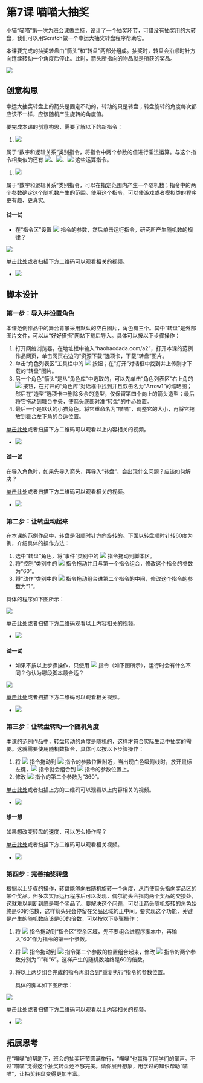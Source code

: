 # 第7课 喵喵大抽奖

小猫“喵喵”第一次为班会课做主持，设计了一个抽奖环节，可惜没有抽奖用的大转盘，我们可以用Scratch做一个幸运大抽奖转盘程序帮助它。

本课要完成的抽奖转盘由“箭头”和“转盘”两部分组成。抽奖时，转盘会沿顺时针方向连续转动一个角度后停止。此时，箭头所指向的物品就是所获的奖品。

![](https://github.com/Haohaodada-official/docs/tree/8a7bce8f9269f3537909f64d03ad2a1ddd80af30/.gitbook/assets/scratch7-0.png)

## 创意构思

幸运大抽奖转盘上的箭头是固定不动的，转动的只是转盘；转盘旋转的角度每次都应该不一样，应该随机产生旋转的角度值。

要完成本课的创意构思，需要了解以下的新指令：

1. ![](https://github.com/Haohaodada-official/docs/tree/8a7bce8f9269f3537909f64d03ad2a1ddd80af30/.gitbook/assets/scratch7-1.png) 

属于“数字和逻辑关系”类别指令，将指令中两个参数的值进行乘法运算。与这个指令相类似的还有 ![](https://github.com/Haohaodada-official/docs/tree/8a7bce8f9269f3537909f64d03ad2a1ddd80af30/.gitbook/assets/scratch7-2.png)、![](https://github.com/Haohaodada-official/docs/tree/8a7bce8f9269f3537909f64d03ad2a1ddd80af30/.gitbook/assets/scratch7-3.png)、![](https://github.com/Haohaodada-official/docs/tree/8a7bce8f9269f3537909f64d03ad2a1ddd80af30/.gitbook/assets/scratch7-4.png) 这些运算指令。

1. ![](https://github.com/Haohaodada-official/docs/tree/8a7bce8f9269f3537909f64d03ad2a1ddd80af30/.gitbook/assets/scratch7-5.png) 

属于“数字和逻辑关系”类别指令，可以在指定范围内产生一个随机数；指令中的两个参数确定这个随机数产生的范围。使用这个指令，可以使游戏或者模拟类的程序更有趣、更真实。

#### 试一试

* 在“指令区”设置 ![](https://github.com/Haohaodada-official/docs/tree/8a7bce8f9269f3537909f64d03ad2a1ddd80af30/.gitbook/assets/scratch7-5.png) 指令的参数，然后单击运行指令，研究所产生随机数的规律？

![](https://github.com/Haohaodada-official/docs/tree/8a7bce8f9269f3537909f64d03ad2a1ddd80af30/.gitbook/assets/scratch7-6.png)

[单击此处](http://haohaodada.com/video/a20701.php)或者扫描下方二维码可以观看相关的视频。

* ![](https://github.com/Haohaodada-official/docs/tree/8a7bce8f9269f3537909f64d03ad2a1ddd80af30/.gitbook/assets/a20701.png) 

## 脚本设计

### 第一步：导入并设置角色

本课范例作品中的舞台背景采用默认的空白图片，角色有三个。其中“转盘”是外部图片文件，可以从“好好搭搭”网站下载后导入。具体可以按以下步骤操作：

1. 打开网络浏览器，在地址栏中输入“haohaodada.com/a2”，打开本课的范例作品网页，单击网页右边的“资源下载”选项卡，下载“转盘”图片。
2. 单击“角色列表区”工具栏中的 ![](https://github.com/Haohaodada-official/docs/tree/8a7bce8f9269f3537909f64d03ad2a1ddd80af30/.gitbook/assets/scratch3-6.png) 按钮；在“打开”对话框中找到并上传刚才下载的“转盘”图片。
3. 另一个角色“箭头”是从“角色库”中选取的，可以先单击“角色列表区”右上角的 ![](https://github.com/Haohaodada-official/docs/tree/8a7bce8f9269f3537909f64d03ad2a1ddd80af30/.gitbook/assets/scratch2-8.png) 按钮，在打开的“角色库”对话框中找到并且双击名为“Arrow1”的缩略图；然后在“造型”选项卡中删除多余的造型，仅保留第四个向上的箭头造型；最后将它拖动到舞台中央，使箭头底部对准“转盘”的中心位置。
4. 最后一个是默认的小猫角色。将它重命名为“喵喵”，调整它的大小，再将它拖放到舞台左下角的合适位置。

[单击此处](http://haohaodada.com/video/a20702.php)或者扫描下方二维码可以观看以上内容相关的视频。

* ![](https://github.com/Haohaodada-official/docs/tree/8a7bce8f9269f3537909f64d03ad2a1ddd80af30/.gitbook/assets/a20702.png) 

#### 试一试

在导入角色时，如果先导入箭头，再导入“转盘”，会出现什么问题？应该如何解决？

[单击此处](http://haohaodada.com/video/a20703.php)或者扫描下方二维码可以观看相关的视频。

* ![](https://github.com/Haohaodada-official/docs/tree/8a7bce8f9269f3537909f64d03ad2a1ddd80af30/.gitbook/assets/a20703.png) 

### 第二步：让转盘动起来

在本课的范例作品中，转盘是沿顺时针方向旋转的。下面以转盘顺时针转60度为例，介绍具体的操作方法：

1. 选中“转盘”角色，将“事件”类别中的 ![](https://github.com/Haohaodada-official/docs/tree/8a7bce8f9269f3537909f64d03ad2a1ddd80af30/.gitbook/assets/scratch2-1.png) 指令拖动到脚本区。
2. 将“控制”类别中的 ![](https://github.com/Haohaodada-official/docs/tree/8a7bce8f9269f3537909f64d03ad2a1ddd80af30/.gitbook/assets/scratch4-3.png) 指令拖动并且与第一个指令组合，修改这个指令的参数为“60”。
3. 将“动作”类别中的 ![](https://github.com/Haohaodada-official/docs/tree/8a7bce8f9269f3537909f64d03ad2a1ddd80af30/.gitbook/assets/scratch3-4.png) 指令拖动组合进第二个指令的中间，修改这个指令的参数为“1”。

具体的程序如下图所示：

![](https://github.com/Haohaodada-official/docs/tree/8a7bce8f9269f3537909f64d03ad2a1ddd80af30/.gitbook/assets/scratch7-7.png)

[单击此处](http://haohaodada.com/video/a20704.php)或者扫描下方二维码观看以上内容相关的视频。

* ![](https://github.com/Haohaodada-official/docs/tree/8a7bce8f9269f3537909f64d03ad2a1ddd80af30/.gitbook/assets/a20704.png) 

#### 试一试

* 如果不按以上步骤操作，只使用 ![](https://github.com/Haohaodada-official/docs/tree/8a7bce8f9269f3537909f64d03ad2a1ddd80af30/.gitbook/assets/scratch7-8.png) 指令（如下图所示），运行时会有什么不同？你认为哪段脚本最合适？

![](https://github.com/Haohaodada-official/docs/tree/8a7bce8f9269f3537909f64d03ad2a1ddd80af30/.gitbook/assets/scratch7-9.png)

[单击此处](http://haohaodada.com/video/a20705.php)或者扫描下方二维码可以观看相关视频。

* ![](https://github.com/Haohaodada-official/docs/tree/8a7bce8f9269f3537909f64d03ad2a1ddd80af30/.gitbook/assets/a20705.png) 

### 第三步：让转盘转动一个随机角度

本课的范例作品中，转盘转动的角度是随机的，这样才符合实际生活中抽奖的需要。这就需要使用随机数指令，具体可以按以下步骤操作：

1. 将 ![](https://github.com/Haohaodada-official/docs/tree/8a7bce8f9269f3537909f64d03ad2a1ddd80af30/.gitbook/assets/scratch7-5.png) 指令拖动到 ![](https://github.com/Haohaodada-official/docs/tree/8a7bce8f9269f3537909f64d03ad2a1ddd80af30/.gitbook/assets/scratch7-10.png) 指令的参数位置附近，当出现白色吸附线时，放开鼠标左键，![](https://github.com/Haohaodada-official/docs/tree/8a7bce8f9269f3537909f64d03ad2a1ddd80af30/.gitbook/assets/scratch7-5.png) 指令就会组合到 ![](https://github.com/Haohaodada-official/docs/tree/8a7bce8f9269f3537909f64d03ad2a1ddd80af30/.gitbook/assets/scratch7-10.png) 指令的参数位置上。
2. 修改 ![](https://github.com/Haohaodada-official/docs/tree/8a7bce8f9269f3537909f64d03ad2a1ddd80af30/.gitbook/assets/scratch7-5.png) 指令的第二个参数为“360”。

[单击此处](http://haohaodada.com/video/a20706.php)或者扫描上方的二维码可以观看以上内容相关的视频。

* ![](https://github.com/Haohaodada-official/docs/tree/8a7bce8f9269f3537909f64d03ad2a1ddd80af30/.gitbook/assets/a20706.png) 

#### 想一想

如果想改变转盘的速度，可以怎么操作呢？

[单击此处](http://haohaodada.com/video/a20707.php)或者扫描下方二维码可以观看相关视频。

* ![](https://github.com/Haohaodada-official/docs/tree/8a7bce8f9269f3537909f64d03ad2a1ddd80af30/.gitbook/assets/a20707.png) 

### 第四步：完善抽奖转盘

根据以上步骤的操作，转盘能够向右随机旋转一个角度，从而使箭头指向奖品区的某个奖品。但多次实际运行程序后可以发现，偶尔箭头会指向两个奖品的交接处，这就难以判断到底是哪个奖品了。要解决这个问题，可以让箭头随机旋转的角色始终是60的倍数，这样箭头只会停留在奖品区域的正中间。要实现这个功能，关键是产生的随机数应该是60的倍数，可以按以下步骤操作：

1. 将 ![](https://github.com/Haohaodada-official/docs/tree/8a7bce8f9269f3537909f64d03ad2a1ddd80af30/.gitbook/assets/scratch7-1.png) 指令拖动到“指令区”空余区域，先不要组合进程序脚本中，再输入“60”作为指令的第一个参数。
2. 将 ![](https://github.com/Haohaodada-official/docs/tree/8a7bce8f9269f3537909f64d03ad2a1ddd80af30/.gitbook/assets/scratch7-5.png) 指令拖动到 ![](https://github.com/Haohaodada-official/docs/tree/8a7bce8f9269f3537909f64d03ad2a1ddd80af30/.gitbook/assets/scratch7-1.png) 指令第二个参数的位置组合起来，修改 ![](https://github.com/Haohaodada-official/docs/tree/8a7bce8f9269f3537909f64d03ad2a1ddd80af30/.gitbook/assets/scratch7-5.png) 指令的两个参数分别为“1”和“6”。这样产生的随机数始终是60的倍数。
3. 将以上两步组合完成的指令再组合到“重复执行”指令的参数位置。

   具体的脚本如下图所示：

![](https://github.com/Haohaodada-official/docs/tree/8a7bce8f9269f3537909f64d03ad2a1ddd80af30/.gitbook/assets/scratch7-11.png)

[单击此处](http://haohaodada.com/video/a20708.php)或者扫描下方二维码可以观看以上内容相关的视频。

* ![](https://github.com/Haohaodada-official/docs/tree/8a7bce8f9269f3537909f64d03ad2a1ddd80af30/.gitbook/assets/a20708.png) 

## 拓展思考

在“喵喵”的帮助下，班会的抽奖环节圆满举行，“喵喵”也赢得了同学们的掌声。不过“喵喵”觉得这个抽奖转盘还不够完美。请你展开想象，用学过的知识帮助“喵喵”，让抽奖转盘变得更加丰富。

